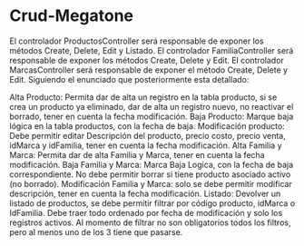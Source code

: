# Crud-Megatone
 El controlador ProductosController será responsable de exponer los métodos Create, Delete, Edit y Listado. El controlador FamiliaController será responsable de exponer los métodos Create, Delete y Edit. El controlador MarcasController será responsable de exponer el método Create, Delete y Edit. Siguiendo el enunciado que posteriormente esta detallado:

Alta Producto: Permita dar de alta un registro en la tabla producto, si se crea un producto ya eliminado, dar de alta un registro nuevo, no reactivar el borrado, tener en cuenta la fecha modificación. 
Baja Producto: Marque baja lógica en la tabla productos, con la fecha de baja. 
Modificación producto: Debe permitir editar Descripción del producto, precio costo, precio venta, idMarca y idFamilia, tener en cuenta la fecha modificación. 
Alta Familia y Marca: Permita dar de alta Familia y Marca, tener en cuenta la fecha modificación. 
Baja Familia y Marca: Marca Baja Logica, con la fecha de baja correspondiente. No debe permitir borrar si tiene producto asociado activo (no borrado). 
Modificación Familia y Marca: solo se debe permitir modificar descripción, tener en cuenta la fecha modificación. 
Listado: Devolver un listado de productos, se debe permitir filtrar por código producto, idMarca o IdFamilia. Debe traer todo ordenado por fecha de modificación y solo los registros activos. Al momento de filtrar no son obligatorios todos los filtros, pero al menos uno de los 3 tiene que pasarse. 
